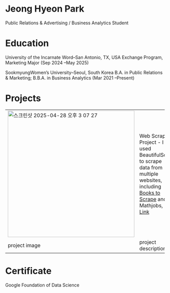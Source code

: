 # Jeong Hyeon Park
Public Relations & Advertising / Business Analytics Student

# Education
University of the Incarnate Word–San Antonio, TX, USA
Exchange Program, Marketing Major (Sep 2024 –May 2025)

SookmyungWomen’s University–Seoul, South Korea
B.A. in Public Relations & Marketing; B.B.A. in Business Analytics (Mar 2021 –Present)


<h1>Projects</h1>
<table>
  <tr>
    <td> <img width="400" alt="스크린샷 2025-04-28 오후 3 07 27" src="https://github.com/user-attachments/assets/f7d8e046-c39e-43c8-8b74-b4777aa2ecc2" /> </td> 
    <td> Web Scraping Project - I used BeautifulSoup to scrape data from multiple websites, including <a href = 'https://github.com/jhyeon23/webscraping'> Books to Scrape</a> and Mathjobs, <a href = 'https://github.com/jhyeon23/webscraping'> Link</a> </td>
  </tr>
  <tr>
    <td> project image </td> <td>project description</td>
  </tr>
</table>

# Certificate
Google Foundation of Data Science

